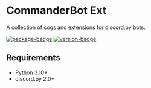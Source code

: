 # CommanderBot Ext

A collection of cogs and extensions for discord.py bots.

[![package-badge]](https://pypi.python.org/pypi/commanderbot-ext/)
[![version-badge]](https://pypi.python.org/pypi/commanderbot-ext/)

[package-badge]: https://img.shields.io/pypi/v/commanderbot-ext.svg
[version-badge]: https://img.shields.io/pypi/pyversions/commanderbot-ext.svg

## Requirements

- Python 3.10+
- discord.py 2.0+
